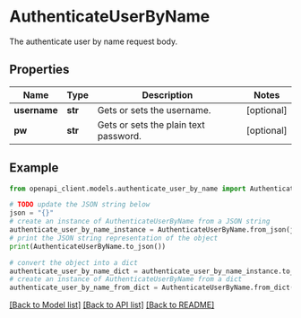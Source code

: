 # AuthenticateUserByName

The authenticate user by name request body.

## Properties

Name | Type | Description | Notes
------------ | ------------- | ------------- | -------------
**username** | **str** | Gets or sets the username. | [optional] 
**pw** | **str** | Gets or sets the plain text password. | [optional] 

## Example

```python
from openapi_client.models.authenticate_user_by_name import AuthenticateUserByName

# TODO update the JSON string below
json = "{}"
# create an instance of AuthenticateUserByName from a JSON string
authenticate_user_by_name_instance = AuthenticateUserByName.from_json(json)
# print the JSON string representation of the object
print(AuthenticateUserByName.to_json())

# convert the object into a dict
authenticate_user_by_name_dict = authenticate_user_by_name_instance.to_dict()
# create an instance of AuthenticateUserByName from a dict
authenticate_user_by_name_from_dict = AuthenticateUserByName.from_dict(authenticate_user_by_name_dict)
```
[[Back to Model list]](../README.md#documentation-for-models) [[Back to API list]](../README.md#documentation-for-api-endpoints) [[Back to README]](../README.md)



